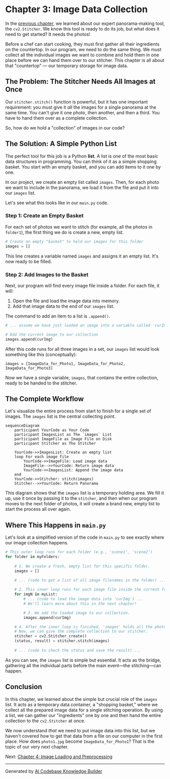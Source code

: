 # Chapter 3: Image Data Collection

In the [previous chapter](02_cv2_stitcher.md), we learned about our expert panorama-making tool, the `cv2.Stitcher`. We know this tool is ready to do its job, but what does it need to get started? It needs the photos!

Before a chef can start cooking, they must first gather all their ingredients on the countertop. In our program, we need to do the same thing. We must collect all the individual images we want to combine and hold them in one place before we can hand them over to our stitcher. This chapter is all about that "countertop" — our temporary storage for image data.

## The Problem: The Stitcher Needs All Images at Once

Our `stitcher.stitch()` function is powerful, but it has one important requirement: you must give it *all* the images for a single panorama at the same time. You can't give it one photo, then another, and then a third. You have to hand them over as a complete collection.

So, how do we hold a "collection" of images in our code?

## The Solution: A Simple Python List

The perfect tool for this job is a Python **list**. A list is one of the most basic data structures in programming. You can think of it as a simple shopping basket. You start with an empty basket, and you can add items to it one by one.

In our project, we create an empty list called `images`. Then, for each photo we want to include in the panorama, we load it from the file and put it into our `images` list.

Let's see what this looks like in our `main.py` code.

### Step 1: Create an Empty Basket

For each set of photos we want to stitch (for example, all the photos in `folder1`), the first thing we do is create a new, empty list.

```python
# Create an empty "basket" to hold our images for this folder
images = []
```

This line creates a variable named `images` and assigns it an empty list. It's now ready to be filled.

### Step 2: Add Images to the Basket

Next, our program will find every image file inside a folder. For each file, it will:
1.  Open the file and load the image data into memory.
2.  Add that image data to the end of our `images` list.

The command to add an item to a list is `.append()`.

```python
# ... assume we have just loaded an image into a variable called 'curImg' ...

# Add the current image to our collection
images.append(curImg)
```
After this code runs for all three images in a set, our `images` list would look something like this (conceptually):

`images = [ImageData_for_Photo1, ImageData_for_Photo2, ImageData_for_Photo3]`

Now we have a single variable, `images`, that contains the entire collection, ready to be handed to the stitcher.

## The Complete Workflow

Let's visualize the entire process from start to finish for a single set of images. The `images` list is the central collecting point.

```mermaid
sequenceDiagram
    participant YourCode as Your Code
    participant ImagesList as The `images` List
    participant ImageFile as Image File on Disk
    participant Stitcher as The Stitcher

    YourCode->>ImagesList: Create an empty list
    loop For each image file
        YourCode->>ImageFile: Load image data
        ImageFile-->>YourCode: Return image data
        YourCode->>ImagesList: Append the image data
    end
    YourCode->>Stitcher: stitch(images)
    Stitcher-->>YourCode: Return Panorama
```

This diagram shows that the `images` list is a temporary holding area. We fill it up, use it once by passing it to the `stitcher`, and then when our program moves to the next folder of photos, it will create a brand new, empty list to start the process all over again.

## Where This Happens in `main.py`

Let's look at a simplified version of the code in `main.py` to see exactly where our image collection happens.

```python
# This outer loop runs for each folder (e.g., 'scene1', 'scene2')
for folder in myFolders:
    
    # 1. We create a fresh, empty list for this specific folder.
    images = []
    
    # ... (code to get a list of all image filenames in the folder) ...

    # 2. This inner loop runs for each image file inside the current folder.
    for imgN in myList:
        # ... (code to load the image data into 'curImg') ...
        # We'll learn more about this in the next chapter!

        # 3. We add the loaded image to our collection.
        images.append(curImg)

    # 4. After the inner loop is finished, 'images' holds all the photos.
    # Now, we can give the complete collection to our stitcher.
    stitcher = cv2.Stitcher_create()
    (status, result) = stitcher.stitch(images)
    
    # ... (code to check the status and save the result) ...
```

As you can see, the `images` list is simple but essential. It acts as the bridge, gathering all the individual parts before the main event—the stitching—can happen.

## Conclusion

In this chapter, we learned about the simple but crucial role of the `images` list. It acts as a temporary data container, a "shopping basket," where we collect all the prepared image data for a single stitching operation. By using a list, we can gather our "ingredients" one by one and then hand the entire collection to the `cv2.Stitcher` at once.

We now understand *that* we need to put image data into this list, but we haven't covered *how* to get that data from a file on our computer in the first place. How does `photo1.jpg` become `ImageData_for_Photo1`? That is the topic of our very next chapter.

Next: [Chapter 4: Image Loading and Preprocessing](04_image_loading_and_preprocessing.md)

---

Generated by [AI Codebase Knowledge Builder](https://github.com/The-Pocket/Tutorial-Codebase-Knowledge)